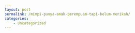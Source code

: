 ```yaml
---
layout: post
permalink: /mimpi-punya-anak-perempuan-tapi-belum-menikah/
categories:
    - Uncategorized
---
```


